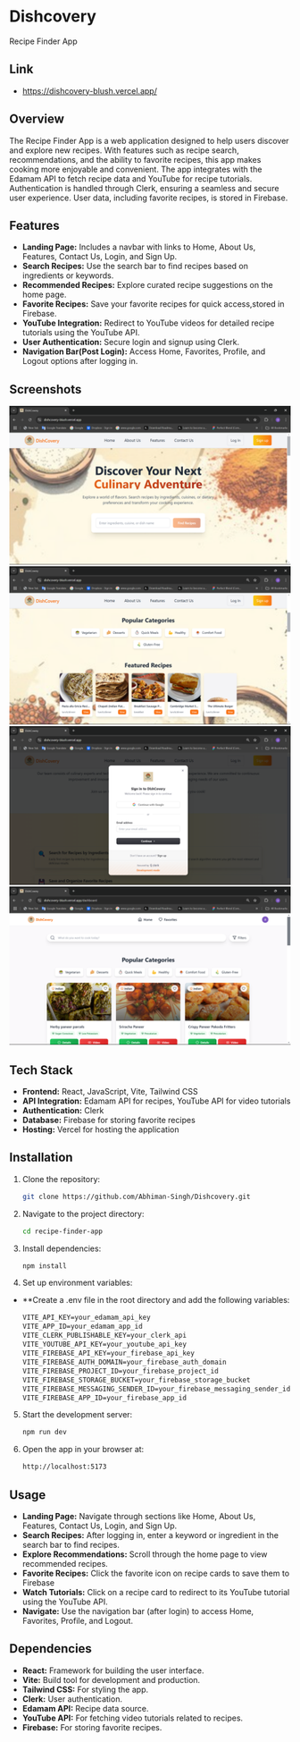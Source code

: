 # Dishcovery
 Recipe Finder App

## Link
- https://dishcovery-blush.vercel.app/
## Overview
The Recipe Finder App is a web application designed to help users discover and explore new recipes. With features such as recipe search, recommendations, and the ability to favorite recipes, this app makes cooking more enjoyable and convenient. The app integrates with the Edamam API to fetch recipe data and YouTube for recipe tutorials. Authentication is handled through Clerk, ensuring a seamless and secure user experience. User data, including favorite recipes, is stored in Firebase.

## Features
- **Landing Page:** Includes a navbar with links to Home, About Us, Features, Contact Us, Login, and Sign Up.
- **Search Recipes:** Use the search bar to find recipes based on ingredients or keywords.
- **Recommended Recipes:** Explore curated recipe suggestions on the home page.
- **Favorite Recipes:** Save your favorite recipes for quick access,stored in Firebase.
- **YouTube Integration:** Redirect to YouTube videos for detailed recipe tutorials using the YouTube API.
- **User Authentication:** Secure login and signup using Clerk.
- **Navigation Bar(Post Login):** Access Home, Favorites, Profile, and Logout options after logging in.

## Screenshots

<img src="https://github.com/Abhiman-Singh/Dishcovery/blob/56f83d02e0ae8638406f1ec2c2a4079615f6fd32/screenshots/Landing%20Page.png"  style="margin-right: 40px">
<img src="https://github.com/Abhiman-Singh/Dishcovery/blob/1f64f3b358910aeb5280f2d09fe0d6279e7974dc/screenshots/Popular%20categories.png" style="margin-right: 40px">
<img src="https://github.com/Abhiman-Singh/Dishcovery/blob/1f64f3b358910aeb5280f2d09fe0d6279e7974dc/screenshots/LogIn.png" style="margin-right: 40px">
<img src="https://github.com/Abhiman-Singh/Dishcovery/blob/1f64f3b358910aeb5280f2d09fe0d6279e7974dc/screenshots/HomePage.png" style="margin-right: 40px">




## Tech Stack
- **Frontend:** React, JavaScript, Vite, Tailwind CSS
- **API Integration:** Edamam API for recipes, YouTube API for video tutorials
- **Authentication:** Clerk
- **Database:** Firebase for storing favorite recipes
- **Hosting:** Vercel for hosting the application

## Installation

1. Clone the repository:
   ```bash
   git clone https://github.com/Abhiman-Singh/Dishcovery.git
2. Navigate to the project directory:
   ```bash
   cd recipe-finder-app
3. Install dependencies:
   ```bash
   npm install
4. Set up environment variables:
- **Create a .env file in the root directory and add the following variables:
  ```env
  VITE_API_KEY=your_edamam_api_key
  VITE_APP_ID=your_edamam_app_id
  VITE_CLERK_PUBLISHABLE_KEY=your_clerk_api
  VITE_YOUTUBE_API_KEY=your_youtube_api_key
  VITE_FIREBASE_API_KEY=your_firebase_api_key
  VITE_FIREBASE_AUTH_DOMAIN=your_firebase_auth_domain
  VITE_FIREBASE_PROJECT_ID=your_firebase_project_id
  VITE_FIREBASE_STORAGE_BUCKET=your_firebase_storage_bucket
  VITE_FIREBASE_MESSAGING_SENDER_ID=your_firebase_messaging_sender_id
  VITE_FIREBASE_APP_ID=your_firebase_app_id
5. Start the development server:
   ```bash
   npm run dev
6. Open the app in your browser at:
   ```bash
   http://localhost:5173
   
## Usage

- **Landing Page:** Navigate through sections like Home, About Us, Features, Contact Us, Login, and Sign Up.
- **Search Recipes:** After logging in, enter a keyword or ingredient in the search bar to find recipes.
- **Explore Recommendations:** Scroll through the home page to view recommended recipes.
- **Favorite Recipes:** Click the favorite icon on recipe cards to save them to Firebase
- **Watch Tutorials:** Click on a recipe card to redirect to its YouTube tutorial using the YouTube API.
- **Navigate:** Use the navigation bar (after login) to access Home, Favorites, Profile, and Logout.

## Dependencies
- **React:** Framework for building the user interface.
- **Vite:** Build tool for development and production.
- **Tailwind CSS:** For styling the app.
- **Clerk:** User authentication.
- **Edamam API:** Recipe data source.
- **YouTube API:** For fetching video tutorials related to recipes.
- **Firebase:** For storing favorite recipes.

